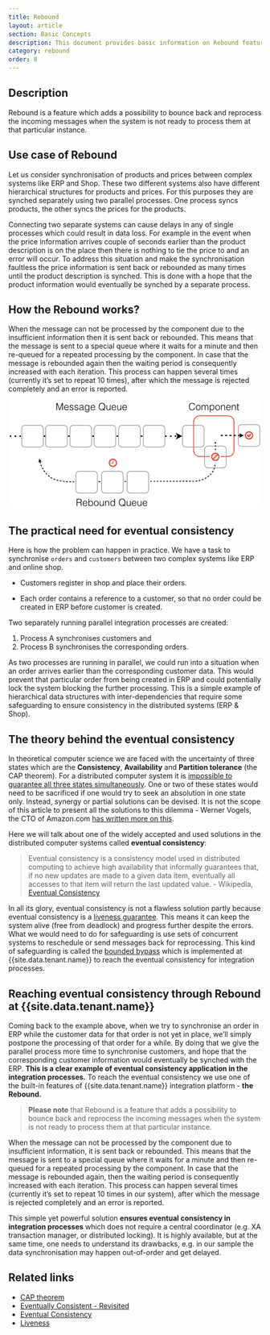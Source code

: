 ```yaml
---
title: Rebound
layout: article
section: Basic Concepts
description: This document provides basic information on Rebound feature and which possibility it adds to bounce back and reprocess the incoming messages when the system is not ready to process them at that particular instance.
category: rebound
order: 8
---
```


## Description

Rebound is a feature which adds a possibility to bounce back and reprocess the incoming messages when the system is not ready to process them at that particular instance.

## Use case of Rebound

Let us consider synchronisation of products and prices between complex systems like ERP and Shop. These two different systems also have different hierarchical structures for products and prices. For this purposes they are synched separately using two parallel processes. One process syncs products, the other syncs the prices for the products.

Connecting two separate systems can cause delays in any of single processes which could result in data loss. For example in the event when the price information arrives couple of seconds earlier than the product description is on the place then there is nothing to tie the price to and an error will occur. To address this situation and make the synchronisation faultless the price information is sent back or rebounded as many times until the product description is synched. This is done with a hope that the product information would eventually be synched by a separate process.

## How the Rebound works?

When the message can not be processed by the component due to the insufficient information then it is sent back or rebounded. This means that the message is sent to a special queue where it waits for a minute and then re-queued for a repeated processing by the component. In case that the message is rebounded again then the waiting period is consequently increased with each iteration. This process can happen several times (currently it’s set to repeat 10 times), after which the message is rejected completely and an error is reported.

![Rebound-schematics](/assets/img/rebound/rebound-schematics.png)

## The practical need for eventual consistency

Here is how the problem can happen in practice. We have a task to synchronise `orders` and `customers` between two complex systems like ERP and online shop.

  * Customers register in shop and place their orders.

  * Each order contains a reference to a customer, so that no order could be created in ERP before customer is created.

Two separately running parallel integration processes are created:

  1. Process A synchronises customers and
  2. Process B synchronises the corresponding orders.

As two processes are running in parallel, we could run into a situation when an order arrives earlier than the corresponding customer data. This would prevent that particular order from being created in ERP and could potentially lock the system blocking the further processing.
This is a simple example of hierarchical data structures with inter-dependencies that require some safeguarding to ensure consistency in the distributed systems (ERP & Shop).

## The theory behind the eventual consistency

In theoretical computer science we are faced with the uncertainty of three states which are the **Consistency**, **Availability** and **Partition tolerance** (the CAP theorem). For a distributed computer system it is [impossible to guarantee all three states simultaneously](https://en.wikipedia.org/wiki/CAP_theorem). One or two of these states would need to be sacrificed if one would try to seek an absolution in one state only. Instead, synergy or partial solutions can be devised. It is not the scope of this article to present all the solutions to this dilemma - Werner Vogels, the CTO of Amazon.com [has written more on this](https://www.allthingsdistributed.com/2008/12/eventually_consistent.html).

Here we will talk about one of the widely accepted and used solutions in the distributed computer systems called **eventual consistency**:

>Eventual consistency is a consistency model used in distributed computing to achieve high availability that informally guarantees that, if no new updates are made to a given data item, eventually all accesses to that item will return the last updated value.                                                                - Wikipedia, [Eventual Consistency](https://en.wikipedia.org/wiki/Eventual_consistency)

In all its glory, eventual consistency is not a flawless solution partly because eventual consistency is a [liveness guarantee](https://en.wikipedia.org/wiki/Liveness). This means it can keep the system alive (free from deadlock) and progress further despite the errors. What we would need to do for safeguarding is use sets of concurrent systems to reschedule or send messages back for reprocessing. This kind of safeguarding is called the [bounded bypass](https://en.wikipedia.org/wiki/Liveness) which is implemented at {{site.data.tenant.name}} to reach the eventual consistency for integration processes.

## Reaching eventual consistency through Rebound at {{site.data.tenant.name}}

Coming back to the example above, when we try to synchronise an order in ERP while the customer data for that order is not yet in place, we’ll simply postpone the processing of that order for a while. By doing that we give the parallel process more time to synchronise customers, and hope that the corresponding customer information would eventually be synched with the ERP. **This is a clear example of eventual consistency application in the integration processes.** To reach the eventual consistency we use one of the built-in features of {{site.data.tenant.name}} integration platform - **the Rebound.**

> **Please note** that Rebound is a feature that adds a possibility to bounce back and reprocess the incoming messages when the system is not ready to process them at that particular instance.

When the message can not be processed by the component due to insufficient information, it is sent back or rebounded. This means that the message is sent to a special queue where it waits for a minute and then re-queued for a repeated processing by the component. In case that the message is rebounded again, then the waiting period is consequently increased with each iteration. This process can happen several times (currently it’s set to repeat 10 times in our system), after which the message is rejected completely and an error is reported.

This simple yet powerful solution **ensures eventual consistency in integration processes** which does not require a central coordinator (e.g. XA transaction manager, or distributed locking). It is highly available, but at the same time, one needs to understand its drawbacks, e.g. in our sample the data synchronisation may happen out-of-order and get delayed.

## Related links

- [CAP theorem](https://en.wikipedia.org/wiki/CAP_theorem)
- [Eventually Consistent - Revisited](https://www.allthingsdistributed.com/2008/12/eventually_consistent.html)
- [Eventual Consistency](https://en.wikipedia.org/wiki/Eventual_consistency)
- [Liveness](https://en.wikipedia.org/wiki/Liveness)
